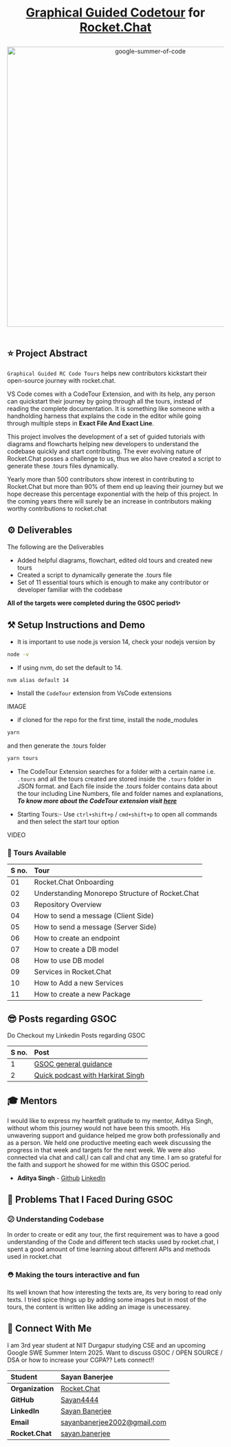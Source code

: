 <div align="center">
       <h1> 
        <p>
          <a href="https://github.com/Sayan4444/Rocket.Chat/tree/codetours">Graphical Guided Codetour</a> </a> for <a href="https://rocket.chat/">Rocket.Chat</a>
        </p>
      </h1>
    <a href="https://summerofcode.withgoogle.com/projects/#6521788818784256"><img src="https://i.imgur.com/pgkUceb.png" width="650" alt="google-summer-of-code"></a>
    <br>
</div>
<br>

## ⭐ Project Abstract

`Graphical Guided RC Code Tours` helps new contributors kickstart their open-source journey with rocket.chat.

VS Code comes with a CodeTour Extension, and with its help, any person can quickstart their journey by going through all the tours, instead of reading the complete documentation. It is something like someone with a handholding harness that explains the code in the editor while going through multiple steps in **Exact File And Exact Line**. 

This project involves the development of a set of guided tutorials with diagrams and flowcharts helping new developers to understand the codebase quickly and start contributing. The ever evolving nature of Rocket.Chat posses a challenge to us, thus we also have created a script to generate these .tours files dynamically.

 Yearly more than 500 contributors show interest in contributing to Rocket.Chat but more than 90% of them end up leaving their journey but we hope decrease this percentage exponential with the help of this project. In the coming years there will surely be an increase in contributors making worthy contributions to rocket.chat

## ⚙️ Deliverables
The following are the Deliverables
- Added helpful diagrams, flowchart, edited old tours  and created new tours
- Created a script to dynamically generate the .tours file
- Set of 11 essential tours which is enough to make any contributor or developer familiar with the codebase

**All of the targets were completed during the GSOC period✨**

## ⚒  Setup Instructions and Demo
- It is important to use node.js version 14, check your nodejs version by
```bash
node -v
``` 
- If using nvm, do set the default to 14.
```bash
nvm alias default 14
``` 
- Install the `CodeTour` extension from VsCode extensions

IMAGE

- if cloned for the repo for the first time, install the node_modules
```bash
yarn
```
and then generate the .tours folder
```bash
yarn tours 
``` 
- The CodeTour Extension searches for a folder with a certain name i.e. `.tours` and all the tours created are stored inside the `.tours` folder in JSON format. and Each file inside the .tours folder contains data about the tour including Line Numbers, file and folder names and explanations, ***To know more about the CodeTour extension visit [here](https://marketplace.visualstudio.com/items?itemName=vsls-contrib.codetour)***

- Starting Tours:- Use `ctrl+shift+p` / `cmd+shift+p` to open all commands and then select the start tour option

VIDEO

### 🚢 Tours Available

<div align="center">
    
| **S no.** | Tour |
|:--------------------|:-------------------|
| 01 | Rocket.Chat Onboarding |
| 02 | Understanding Monorepo Structure of Rocket.Chat |
| 03 | Repository Overview |
| 04 | How to send a message (Client Side) |
| 05 | How to send a message (Server Side) |
| 06 | How to create an endpoint |
| 07 | How to create a DB model |
| 08 | How to use DB model |
| 09 | Services in Rocket.Chat |
| 10 | How to Add a new Services |
| 11 | How to create a new Package |
</div>

## 😎 Posts regarding GSOC
    
Do Checkout my Linkedin Posts regarding GSOC
    
<div align="center">
    
| **S no.** | Post |
|:--------------------|:-------------------|
| 1 | [GSOC general guidance](https://www.linkedin.com/posts/sayan-banerjee-77603a23b_gsoc-organizations-activity-7206663891857072128-fdbL?utm_source=combined_share_message&utm_medium=member_desktop) |
| 2 | [Quick podcast with Harkirat Singh](https://www.linkedin.com/posts/sayan-banerjee-77603a23b_google-summer-of-code-what-have-they-done-activity-7203385681895673856-bn9d?utm_source=combined_share_message&utm_medium=member_desktop) |
    
</div>

## 🎓 Mentors

I would like to express my heartfelt gratitude to my mentor, Aditya Singh, without whom this journey would not have been this smooth. His unwavering support and guidance helped me grow both professionally and as a person.  We held one productive meeting each week discussing the progress in that week and targets for the next week. We were also connected via chat and call,I can call and chat any time. I am so grateful for the faith and support he showed for me within this GSOC period.


- **Aditya Singh** - [Github](https://github.com/AdityaSingh-02) [LinkedIn](https://www.linkedin.com/in/aditya-singh-76065422b/)

## 🤯 Problems That I Faced During GSOC

### 😕 Understanding Codebase

In order to create or edit any tour, the first requirement was to have a good understanding of the Code and different tech stacks used by rocket.chat, I spent a good amount of time learning about different APIs and methods used in rocket.chat

### ⛑️ Making the tours interactive and fun

Its well known that how interesting the texts are, its very boring to read only texts. I tried spice things up by adding some images but in most of the tours, the content is written like adding an image is unecessarey.


## 💬 Connect With Me    
I am 3rd year student at NIT Durgapur studying CSE and an upcoming Google SWE Summer Intern 2025. Want to discuss GSOC / OPEN SOURCE / DSA or how to increase your CGPA?? Lets connect!! 
<div align="center">

| **Student** | Sayan Banerjee |
|:--------------------|:-------------------|
| **Organization** | [Rocket.Chat](https://rocket.chat/) |
| **GitHub** | [Sayan4444](https://github.com/Sayan4444) |
| **LinkedIn** | [Sayan Banerjee](https://www.linkedin.com/in/sayan-banerjee-77603a23b/) |
| **Email** | sayanbanerjee2002@gmail.com |
| **Rocket.Chat** | [sayan.banerjee](https://open.rocket.chat/direct/sayan.banerjee) |
</div>